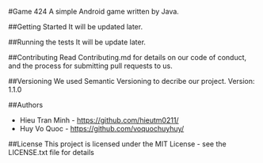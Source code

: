 #Game 424
A simple Android game written by Java.

##Getting Started
It will be updated later.

##Running the tests
It will be update later.

##Contributing
Read Contributing.md for details on our code of conduct, and the process for submitting pull requests to us.

##Versioning
We used Semantic Versioning to decribe our project.
Version: 1.1.0

##Authors
- Hieu Tran Minh - https://github.com/hieutm0211/
- Huy Vo Quoc - https://github.com/voquochuyhuy/

##License
This project is licensed under the MIT License - see the LICENSE.txt file for details